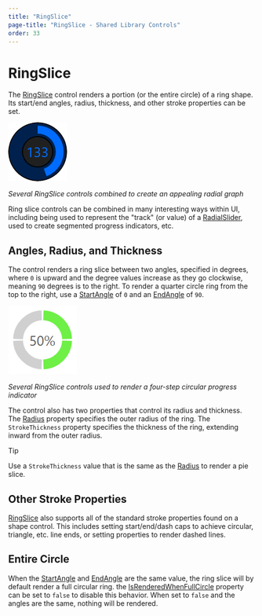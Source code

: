 ```yaml
---
title: "RingSlice"
page-title: "RingSlice - Shared Library Controls"
order: 33
---
```

# RingSlice

The [RingSlice](xref:@ActiproUIRoot.Controls.RingSlice) control renders a portion (or the entire circle) of a ring shape.  Its start/end angles, radius, thickness, and other stroke properties can be set.

![Screenshot](../images/ringslice-intro.png)

*Several RingSlice controls combined to create an appealing radial graph*

Ring slice controls can be combined in many interesting ways within UI, including being used to represent the "track" (or value) of a [RadialSlider](xref:@ActiproUIRoot.Controls.RadialSlider), used to create segmented progress indicators, etc.

## Angles, Radius, and Thickness

The control renders a ring slice between two angles, specified in degrees, where `0` is upward and the degree values increase as they go clockwise, meaning `90` degrees is to the right.  To render a quarter circle ring from the top to the right, use a [StartAngle](xref:@ActiproUIRoot.Controls.RingSlice.StartAngle) of `0` and an [EndAngle](xref:@ActiproUIRoot.Controls.RingSlice.EndAngle) of `90`.

![Screenshot](../images/ringslice-progress-indicator.png)

*Several RingSlice controls used to render a four-step circular progress indicator*

The control also has two properties that control its radius and thickness.  The [Radius](xref:@ActiproUIRoot.Controls.RingSlice.Radius) property specifies the outer radius of the ring.  The `StrokeThickness` property specifies the thickness of the ring, extending inward from the outer radius.

> [!TIP]
> Use a `StrokeThickness` value that is the same as the [Radius](xref:@ActiproUIRoot.Controls.RingSlice.Radius) to render a pie slice.

## Other Stroke Properties

[RingSlice](xref:@ActiproUIRoot.Controls.RingSlice) also supports all of the standard stroke properties found on a shape control.  This includes setting start/end/dash caps to achieve circular, triangle, etc. line ends, or setting properties to render dashed lines.

## Entire Circle

When the [StartAngle](xref:@ActiproUIRoot.Controls.RingSlice.StartAngle) and [EndAngle](xref:@ActiproUIRoot.Controls.RingSlice.EndAngle) are the same value, the ring slice will by default render a full circular ring.  the [IsRenderedWhenFullCircle](xref:@ActiproUIRoot.Controls.RingSlice.IsRenderedWhenFullCircle) property can be set to `false` to disable this behavior.  When set to `false` and the angles are the same, nothing will be rendered.
